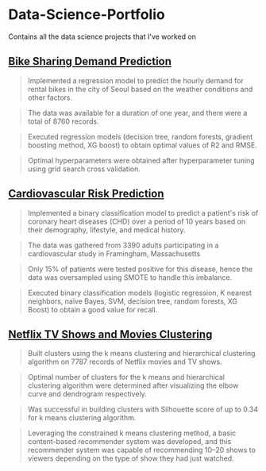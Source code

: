 # Data-Science-Portfolio
Contains all the data science projects that I've worked on

## [Bike Sharing Demand Prediction](https://github.com/Sarath-Haridas/Bike_Sharing_Demand_Prediction)

> Implemented a regression model to predict the hourly demand for rental bikes in the city of Seoul based on the weather conditions and other factors.

> The data was available for a duration of one year, and there were a total of 8760 records.
 
> Executed regression models (decision tree, random forests, gradient boosting method, XG boost) to obtain optimal values of R2 and RMSE.

> Optimal hyperparameters were obtained after hyperparameter tuning using grid search cross validation.

## [Cardiovascular Risk Prediction](https://github.com/Sarath-Haridas/Cardiovascular_Risk_Prediction)

> Implemented a binary classification model to predict a patient's risk of coronary heart diseases (CHD) over a period of 10 years based on their demography, lifestyle, and medical history.

> The data was gathered from 3390 adults participating in a cardiovascular study in Framingham, Massachusetts

> Only 15% of patients were tested positive for this disease, hence the data was oversampled using SMOTE to handle this imbalance.

> Executed binary classification models (logistic regression, K nearest neighbors, naïve Bayes, SVM, decision tree, random forests, XG Boost) to obtain a good value for recall.

## [Netflix TV Shows and Movies Clustering](https://github.com/Sarath-Haridas/Netflix_TV_Shows_and_Movies_Clustering)

> Built clusters using the k means clustering and hierarchical clustering algorithm on 7787 records of Netflix movies and TV shows.

> Optimal number of clusters for the k means and hierarchical clustering algorithm were determined after visualizing the elbow curve and dendrogram respectively.

> Was successful in building clusters with Silhouette score of up to 0.34 for k means clustering algorithm.

> Leveraging the constrained k means clustering method, a basic content-based recommender system was developed, and this recommender system was capable of recommending 10–20 shows to viewers depending on the type of show they had just watched.
